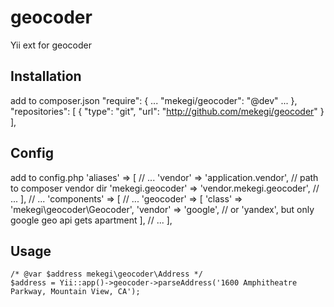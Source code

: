 geocoder
========

Yii ext for geocoder

Installation
------------
add to composer.json
    "require": {
        ...
        "mekegi/geocoder": "@dev"
        ...
    },
    "repositories": [
        {
            "type": "git",
            "url": "http://github.com/mekegi/geocoder"
        }
    ],

Config
------
add to config.php
    'aliases' => [
        // ...
        'vendor' => 'application.vendor', // path to composer vendor dir
        'mekegi.geocoder' => 'vendor.mekegi.geocoder',
        // ...
    ],
    // ...
    'components' => [
        // ...
        'geocoder' => [
            'class' => 'mekegi\geocoder\Geocoder',
            'vendor' => 'google', // or 'yandex', but only google geo api gets apartment
        ],
        // ...
    ],

Usage
-----
    /* @var $address mekegi\geocoder\Address */
    $address = Yii::app()->geocoder->parseAddress('1600 Amphitheatre Parkway, Mountain View, CA');
